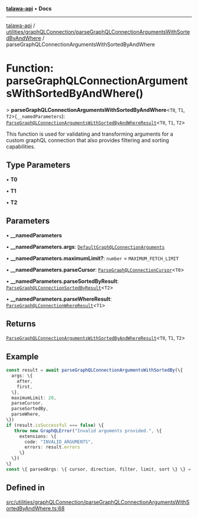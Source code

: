 [**talawa-api**](../../../../README.md) • **Docs**

***

[talawa-api](../../../../modules.md) / [utilities/graphQLConnection/parseGraphQLConnectionArgumentsWithSortedByAndWhere](../README.md) / parseGraphQLConnectionArgumentsWithSortedByAndWhere

# Function: parseGraphQLConnectionArgumentsWithSortedByAndWhere()

\> **parseGraphQLConnectionArgumentsWithSortedByAndWhere**\<`T0`, `T1`, `T2`\>(`__namedParameters`): [`ParseGraphQLConnectionArgumentsWithSortedByAndWhereResult`](../type-aliases/ParseGraphQLConnectionArgumentsWithSortedByAndWhereResult.md)\<`T0`, `T1`, `T2`\>

This function is used for validating and transforming arguments for a custom graphQL
connection that also provides filtering and sorting capabilities.

## Type Parameters

• **T0**

• **T1**

• **T2**

## Parameters

• **\_\_namedParameters**

• **\_\_namedParameters.args**: [`DefaultGraphQLConnectionArguments`](../../type-aliases/DefaultGraphQLConnectionArguments.md)

• **\_\_namedParameters.maximumLimit?**: `number` = `MAXIMUM_FETCH_LIMIT`

• **\_\_namedParameters.parseCursor**: [`ParseGraphQLConnectionCursor`](../../parseGraphQLConnectionArguments/type-aliases/ParseGraphQLConnectionCursor.md)\<`T0`\>

• **\_\_namedParameters.parseSortedByResult**: [`ParseGraphQLConnectionSortedByResult`](../../parseGraphQLConnectionArgumentsWithSortedBy/type-aliases/ParseGraphQLConnectionSortedByResult.md)\<`T2`\>

• **\_\_namedParameters.parseWhereResult**: [`ParseGraphQLConnectionWhereResult`](../../parseGraphQLConnectionArgumentsWithWhere/type-aliases/ParseGraphQLConnectionWhereResult.md)\<`T1`\>

## Returns

[`ParseGraphQLConnectionArgumentsWithSortedByAndWhereResult`](../type-aliases/ParseGraphQLConnectionArgumentsWithSortedByAndWhereResult.md)\<`T0`, `T1`, `T2`\>

## Example

```ts
const result = await parseGraphQLConnectionArgumentsWithSortedBy(\{
  args: \{
    after,
    first,
  \},
  maximumLimit: 20,
  parseCursor,
  parseSortedBy,
  parseWhere,
\})
if (result.isSuccessful === false) \{
   throw new GraphQLError("Invalid arguments provided.", \{
     extensions: \{
       code: "INVALID_ARGUMENTS",
       errors: result.errors
     \}
  \})
\}
const \{ parsedArgs: \{ cursor, direction, filter, limit, sort \} \} = result;
```

## Defined in

[src/utilities/graphQLConnection/parseGraphQLConnectionArgumentsWithSortedByAndWhere.ts:68](https://github.com/PalisadoesFoundation/talawa-api/blob/92443bb6a5ff3ed66457149a509401986a82e570/src/utilities/graphQLConnection/parseGraphQLConnectionArgumentsWithSortedByAndWhere.ts#L68)
